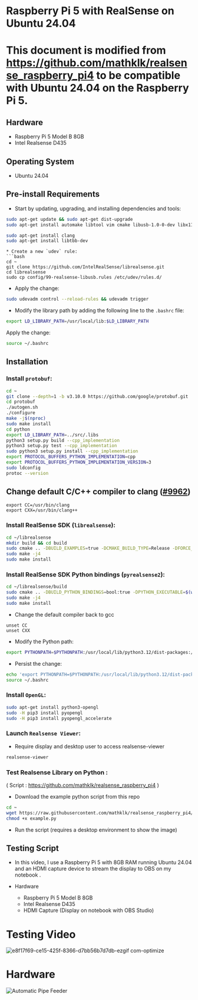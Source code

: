 # Raspberry Pi 5 with RealSense on Ubuntu 24.04
# This document is modified from https://github.com/mathklk/realsense_raspberry_pi4 to be compatible with Ubuntu 24.04 on the Raspberry Pi 5.

## Hardware
  - Raspberry Pi 5 Model B 8GB
  - Intel Realsense D435

## Operating System
  - Ubuntu 24.04 

## Pre-install Requirements
* Start by updating, upgrading, and installing dependencies and tools:
```bash
sudo apt-get update && sudo apt-get dist-upgrade
sudo apt-get install automake libtool vim cmake libusb-1.0-0-dev libx11-dev xorg-dev libglu1-mesa-dev
```

```bash
sudo apt-get install clang
sudo apt-get install libtbb-dev
```

```
* Create a new `udev` rule:
```bash
cd ~
git clone https://github.com/IntelRealSense/librealsense.git
cd librealsense
sudo cp config/99-realsense-libusb.rules /etc/udev/rules.d/
```
* Apply the change:
```bash
sudo udevadm control --reload-rules && udevadm trigger
```
* Modify the library path by adding the following line to the `.bashrc` file:
```bash
export LD_LIBRARY_PATH=/usr/local/lib:$LD_LIBRARY_PATH
```
Apply the change:
```bash
source ~/.bashrc
```

## Installation
### Install `protobuf`:
```bash
cd ~
git clone --depth=1 -b v3.10.0 https://github.com/google/protobuf.git
cd protobuf
./autogen.sh
./configure
make -j$(nproc)
sudo make install
cd python
export LD_LIBRARY_PATH=../src/.libs
python3 setup.py build --cpp_implementation
python3 setup.py test --cpp_implementation
sudo python3 setup.py install --cpp_implementation
export PROTOCOL_BUFFERS_PYTHON_IMPLEMENTATION=cpp
export PROTOCOL_BUFFERS_PYTHON_IMPLEMENTATION_VERSION=3
sudo ldconfig
protoc --version
```

## Change default C/C++ compiler to clang ([#9962](https://github.com/IntelRealSense/librealsense/issues/9962))
```
export CC=/usr/bin/clang
export CXX=/usr/bin/clang++
```

### Install RealSense SDK (`librealsense`):
```bash
cd ~/librealsense
mkdir build && cd build
sudo cmake .. -DBUILD_EXAMPLES=true -DCMAKE_BUILD_TYPE=Release -DFORCE_LIBUVC=true
sudo make -j4
sudo make install
```
### Install RealSense SDK Python bindings (`pyrealsense2`):
```bash
cd ~/librealsense/build
sudo cmake .. -DBUILD_PYTHON_BINDINGS=bool:true -DPYTHON_EXECUTABLE=$(which python3)
sudo make -j4
sudo make install
```

- Change the default compiler back to gcc
```
unset CC
unset CXX
```

- Modify the Python path:
```bash
export PYTHONPATH=$PYTHONPATH:/usr/local/lib/python3.12/dist-packages:/home/$(whoami)/librealsense/build/Release
```
- Persist the change:
```bash
echo 'export PYTHONPATH=$PYTHONPATH:/usr/local/lib/python3.12/dist-packages:/home/$(whoami)/librealsense/build/Release' >> ~/.bashrc
source ~/.bashrc
```
### Install `OpenGL`:
```bash
sudo apt-get install python3-opengl
sudo -H pip3 install pyopengl
sudo -H pip3 install pyopengl_accelerate
```
### Launch `Realsense Viewer`:
* Require display and desktop user to access realsense-viewer
```bash
realsense-viewer
```

### Test Realsense Library on Python :
( Script : https://github.com/mathklk/realsense_raspberry_pi4 )
- Download the example python script from this repo
```bash
cd ~
wget https://raw.githubusercontent.com/mathklk/realsense_raspberry_pi4/master/example.py
chmod +x example.py
```
- Run the script (requires a desktop environment to show the image)


## Testing Script
- In this video, I use a Raspberry Pi 5 with 8GB RAM running Ubuntu 24.04 and an HDMI capture device to stream the display to OBS on my notebook .

- Hardware
  - Raspberry Pi 5 Model B 8GB
  - Intel Realsense D435
  - HDMI Capture (Display on notebook with OBS Studio)

# Testing Video
![e8f17f69-ce15-425f-8366-d7bb56b7d7db-ezgif com-optimize](https://github.com/user-attachments/assets/378d46ad-ac77-4fe8-a8a7-1c75318bd525)

# Hardware
![Automatic Pipe Feeder](https://github.com/user-attachments/assets/154f375a-8afd-4f8e-bd1a-38272b85c9e2)


